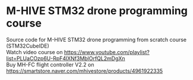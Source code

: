 # M-HIVE STM32 drone programming course
Source code for M-HIVE STM32 drone programming from scratch course (STM32CubeIDE)  
Watch video course on https://www.youtube.com/playlist?list=PLUaCOzp6U-RpF4lXNf3MblOrfQL2mDgXn  
Buy MH-FC flight controller V2.2 on https://smartstore.naver.com/mhivestore/products/4961922335  
